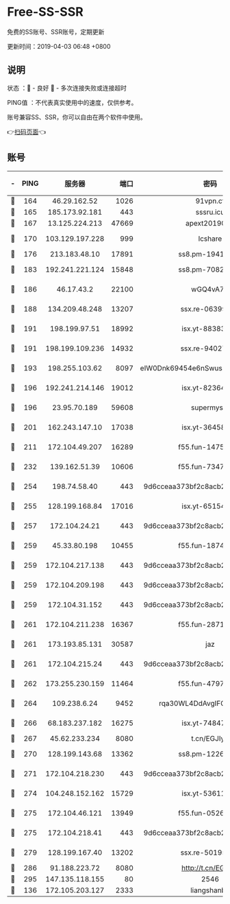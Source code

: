 # Free-SS-SSR

免费的SS账号、SSR账号，定期更新

更新时间：2019-04-03 06:48 +0800

## 说明

状态     ：🙂 - 良好 🙁 - 多次连接失败或连接超时

PING值   ：不代表真实使用中的速度，仅供参考。

账号兼容SS、SSR，你可以自由在两个软件中使用。

👉[扫码页面](https://liesauer.github.io/Free-SS-SSR/)👈

## 账号

|-|PING|服务器|端口|密码|加密方式|区域|
|:----:|:----:|:-----:|-----:|:----:|:----:|:----:|
|🙂|164|46.29.162.52|1026|91vpn.cf|rc4-md5|RU|
|🙂|165|185.173.92.181|443|sssru.icu|rc4-md5|RU|
|🙂|167|13.125.224.213|47669|apext2019001|chacha20|KR|
|🙂|170|103.129.197.228|999|lcshare|aes-256-cfb|US|
|🙂|176|213.183.48.10|17891|ss8.pm-19418557|rc4-md5|RU|
|🙂|183|192.241.221.124|15848|ss8.pm-70821304|aes-256-cfb|US|
|🙂|186|46.17.43.2|22100|wGQ4vA7D|aes-256-gcm|RU|
|🙂|188|134.209.48.248|13207|ssx.re-06399370|aes-256-cfb|US|
|🙂|191|198.199.97.51|18992|isx.yt-88383215|aes-256-cfb|US|
|🙂|191|198.199.109.236|14932|ssx.re-94027376|aes-256-cfb|US|
|🙂|193|198.255.103.62|8097|eIW0Dnk69454e6nSwuspv9DmS201tQ0D|aes-256-cfb|US|
|🙂|196|192.241.214.146|19012|isx.yt-82364756|aes-256-cfb|US|
|🙂|196|23.95.70.189|59608|supermyssr|chacha20-ietf|US|
|🙂|201|162.243.147.10|17038|isx.yt-36458631|aes-256-cfb|US|
|🙂|211|172.104.49.207|16289|f55.fun-14753338|aes-256-cfb|SG|
|🙂|232|139.162.51.39|10606|f55.fun-73475767|aes-256-cfb|SG|
|🙂|254|198.74.58.40|443|9d6cceaa373bf2c8acb22e60b6a58be6|aes-256-cfb|US|
|🙂|255|128.199.168.84|17016|isx.yt-65154648|aes-256-cfb|SG|
|🙂|257|172.104.24.21|443|9d6cceaa373bf2c8acb22e60b6a58be6|aes-256-cfb|US|
|🙂|259|45.33.80.198|10455|f55.fun-18747830|aes-256-cfb|US|
|🙂|259|172.104.217.138|443|9d6cceaa373bf2c8acb22e60b6a58be6|aes-256-cfb|US|
|🙂|259|172.104.209.198|443|9d6cceaa373bf2c8acb22e60b6a58be6|aes-256-cfb|US|
|🙂|259|172.104.31.152|443|9d6cceaa373bf2c8acb22e60b6a58be6|aes-256-cfb|US|
|🙂|261|172.104.211.238|16367|f55.fun-28710915|aes-256-cfb|US|
|🙂|261|173.193.85.131|30587|jaz|aes-256-cfb|US|
|🙂|261|172.104.215.24|443|9d6cceaa373bf2c8acb22e60b6a58be6|aes-256-cfb|US|
|🙂|262|173.255.230.159|11464|f55.fun-47976795|aes-256-cfb|US|
|🙂|264|109.238.6.24|9452|rqa30WL4DdAvgIFG6Fs3znzTa|aes-256-cfb|FR|
|🙂|266|68.183.237.182|16275|isx.yt-74847944|aes-256-cfb|SG|
|🙂|267|45.62.233.234|8080|t.cn/EGJIyrl|rc4-md5|CA|
|🙂|270|128.199.143.68|13362|ss8.pm-12261880|aes-256-cfb|SG|
|🙂|271|172.104.218.230|443|9d6cceaa373bf2c8acb22e60b6a58be6|aes-256-cfb|US|
|🙂|274|104.248.152.162|15729|isx.yt-53611816|aes-256-cfb|SG|
|🙂|275|172.104.46.121|13949|f55.fun-05262034|aes-256-cfb|SG|
|🙂|275|172.104.218.41|443|9d6cceaa373bf2c8acb22e60b6a58be6|aes-256-cfb|US|
|🙂|279|128.199.167.40|13202|ssx.re-50195661|aes-256-cfb|SG|
|🙂|286|91.188.223.72|8080|http://t.cn/EGJIyrl|rc4-md5|RU|
|🙂|295|147.135.118.155|80|2546|chacha20|US|
|🙂|136|172.105.203.127|2333|liangshanbo|chacha20|JP|
